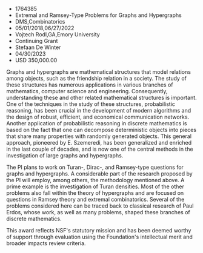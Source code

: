 
* 1764385
* Extremal and Ramsey-Type Problems for Graphs and Hypergraphs
* DMS,Combinatorics
* 05/01/2018,06/27/2022
* Vojtech Rodl,GA,Emory University
* Continuing Grant
* Stefaan De Winter
* 04/30/2023
* USD 350,000.00

Graphs and hypergraphs are mathematical structures that model relations among
objects, such as the friendship relation in a society. The study of these
structures has numerous applications in various branches of mathematics,
computer science and engineering. Consequently, understanding these and other
related mathematical structures is important. One of the techniques in the study
of these structures, probabilistic reasoning, has been crucial in the
development of modern algorithms and the design of robust, efficient, and
economical communication networks. Another application of probabilistic
reasoning in discrete mathematics is based on the fact that one can decompose
deterministic objects into pieces that share many properties with randomly
generated objects. This general approach, pioneered by E. Szemeredi, has been
generalized and enriched in the last couple of decades, and is now one of the
central methods in the investigation of large graphs and hypergraphs.

The PI plans to work on Turan-, Dirac-, and Ramsey-type questions for graphs and
hypergraphs. A considerable part of the research proposed by the PI will employ,
among others, the methodology mentioned above. A prime example is the
investigation of Turan densities. Most of the other problems also fall within
the theory of hypergraphs and are focused on questions in Ramsey theory and
extremal combinatorics. Several of the problems considered here can be traced
back to classical research of Paul Erdos, whose work, as well as many problems,
shaped these branches of discrete mathematics.

This award reflects NSF's statutory mission and has been deemed worthy of
support through evaluation using the Foundation's intellectual merit and broader
impacts review criteria.
